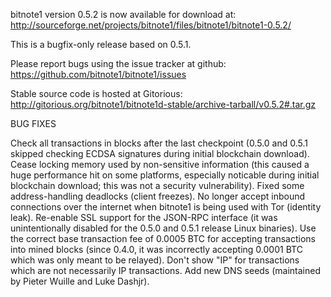 bitnote1 version 0.5.2 is now available for download at:
http://sourceforge.net/projects/bitnote1/files/bitnote1/bitnote1-0.5.2/

This is a bugfix-only release based on 0.5.1.

Please report bugs using the issue tracker at github:
https://github.com/bitnote1/bitnote1/issues

Stable source code is hosted at Gitorious:
http://gitorious.org/bitnote1/bitnote1d-stable/archive-tarball/v0.5.2#.tar.gz

BUG FIXES

Check all transactions in blocks after the last checkpoint (0.5.0 and 0.5.1 skipped checking ECDSA signatures during initial blockchain download).
Cease locking memory used by non-sensitive information (this caused a huge performance hit on some platforms, especially noticable during initial blockchain download; this was
not a security vulnerability).
Fixed some address-handling deadlocks (client freezes).
No longer accept inbound connections over the internet when bitnote1 is being used with Tor (identity leak).
Re-enable SSL support for the JSON-RPC interface (it was unintentionally disabled for the 0.5.0 and 0.5.1 release Linux binaries).
Use the correct base transaction fee of 0.0005 BTC for accepting transactions into mined blocks (since 0.4.0, it was incorrectly accepting 0.0001 BTC which was only meant to be relayed).
Don't show "IP" for transactions which are not necessarily IP transactions.
Add new DNS seeds (maintained by Pieter Wuille and Luke Dashjr).
